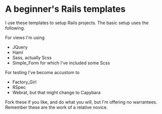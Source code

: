 # A beginner's Rails templates

I use these templates to setup Rails projects. The basic setup uses the following.

For views I'm using

* JQuery
* Haml
* Sass, actually Scss
* Simple_Form for which I've included some Scss

For testing I've become accustom to

* Factory_Girl
* RSpec
* Webrat, but that might change to Capybara

Fork these if you like, and do what you will, but I'm offering no warrantees. Remember these are the work of a relative novice.